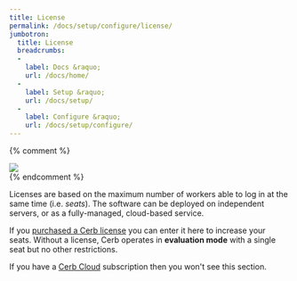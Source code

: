 ```yaml
---
title: License
permalink: /docs/setup/configure/license/
jumbotron:
  title: License
  breadcrumbs:
  - 
    label: Docs &raquo;
    url: /docs/home/
  - 
    label: Setup &raquo;
    url: /docs/setup/
  - 
    label: Configure &raquo;
    url: /docs/setup/configure/
---
```


{% comment %}
<div class="cerb-screenshot">
<img src="/assets/images/docs/setup/license.png" class="screenshot">
</div>
{% endcomment %}

Licenses are based on the maximum number of workers able to log in at the same time (i.e. _seats_). The software can be deployed on independent servers, or as a fully-managed, cloud-based service.

If you [purchased a Cerb license](/download/) you can enter it here to increase your seats.  Without a license, Cerb operates in **evaluation mode** with a single seat but no other restrictions.

If you have a [Cerb Cloud](/pricing/) subscription then you won't see this section.
